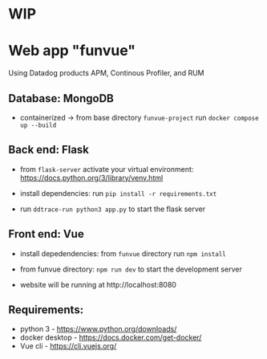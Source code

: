 # WIP
# Web app "funvue"

Using Datadog products APM, Continous Profiler, and RUM


## Database: MongoDB
* containerized -> from base directory `funvue-project` run `docker compose up --build`

## Back end: Flask
* from `flask-server` activate your virtual environment: https://docs.python.org/3/library/venv.html

* install dependencies: run `pip install -r requirements.txt` 

* run `ddtrace-run python3 app.py` to start the flask server

## Front end: Vue
* install depedendencies: from `funvue` directory run `npm install`

* from funvue directory: `npm run dev` to start the development server

* website will be running at http://localhost:8080

## Requirements: 
* python 3 - https://www.python.org/downloads/
* docker desktop - https://docs.docker.com/get-docker/
* Vue cli - https://cli.vuejs.org/
